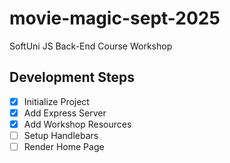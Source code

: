 # movie-magic-sept-2025
SoftUni JS Back-End Course Workshop

## Development Steps

 - [x] Initialize Project
 - [x] Add Express Server
 - [x] Add Workshop Resources
 - [ ] Setup Handlebars
 - [ ] Render Home Page
